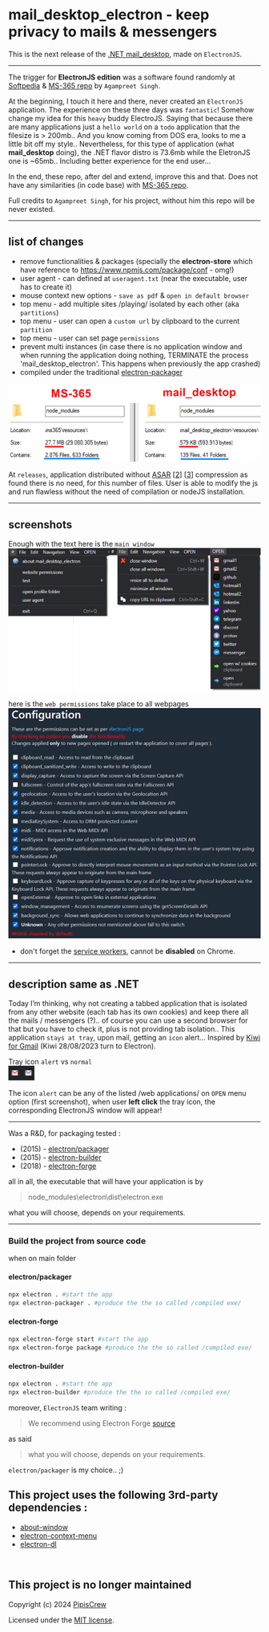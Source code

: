 # mail_desktop_electron - keep privacy to mails & messengers

This is the next release of the [.NET mail_desktop](https://github.com/pipiscrew/mail_desktop), made on `ElectronJS`.  

---

The trigger for **ElectronJS edition** was a software found randomly at [Softpedia](https://www.softpedia.com/get/Office-tools/Office-suites/Microsoft-Office-Electron.shtml) & [MS-365 repo](https://github.com/agam778/MS-365-Electron) by `Agampreet Singh`.  

At the beginning, I touch it here and there, never created an `ElectronJS` application. The experience on these three days was `fantastic`! Somehow change my idea for this `heavy` buddy ElectroJS. Saying that because there are many applications just a `hello world` on a `todo` application that the filesize is > 200mb.. And you know coming from DOS era, looks to me a little bit off my style.. Nevertheless, for this type of application (what **mail_desktop** doing), the .NET flavor distro is 73.6mb while the EletronJS one is ~65mb.. Including better experience for the end user...  

In the end, these repo, after del and extend, improve this and that. Does not have any similarities (in code base) with [MS-365 repo](https://github.com/agam778/MS-365-Electron).  

Full credits to `Agampreet Singh`, for his project, without him this repo will be never existed.

---

## list of changes

* remove functionalities & packages (specially the **electron-store** which have reference to https://www.npmjs.com/package/conf - omg!)
* user agent - can defined at `useragent.txt` (near the executable, user has to create it)
* mouse context new options - `save as pdf` & `open in default browser`
* top menu - add multiple sites /playing/ isolated by each other (aka `partitions`)
* top menu - user can open a `custom url` by clipboard to the current `partition`
* top menu - user can set page `permissions`
* prevent multi instances (in case there is no application window and when running the application doing nothing, TERMINATE the process 'mail_desktop_electron'. This happens when previously the app crashed)
* compiled under the traditional [electron-packager](https://github.com/electron/packager)

![img](./media/comparison.png)  

At `releases`, application distributed without [ASAR](https://www.electronjs.org/docs/latest/tutorial/application-distribution) [[2](https://github.com/electron/asar)] [[3](https://www.electronjs.org/docs/latest/tutorial/asar-archives)] compression as found there is no need, for this number of files. User is able to modify the js and run flawless without the need of compilation or nodeJS installation.  

---

## screenshots

Enough with the text here is the `main window`  
![img](./media/main_window.png)


here is the  `web permissions` take place to all webpages  
![img](./media/website_permissions.png)

* don't forget the [service workers](https://github.com/pipiscrew/small_prjs/tree/master/js_serviceworker), cannot be **disabled** on Chrome.  

---

## description same as .NET
Today I’m thinking, why not creating a tabbed application that is isolated from any other website (each tab has its own cookies) and keep there all the mails / messengers (?).. of course you can use a second browser for that but you have to check it, plus is not providing tab isolation.. This application `stays at tray`, upon mail, getting an `icon` alert… Inspired by [Kiwi for Gmail](https://www.kiwiforgmail.com/) (Kiwi 28/08/2023 turn to Electron).  

Tray icon `alert` vs `normal`  
![img](./media/tray_example.png)

The icon `alert` can be any of the listed /web applications/ on `OPEN` menu option (first screenshot), when user **left click** the tray icon, the corresponding ElectronJS window will appear!  

---

Was a R&D, for packaging tested :
* (2015) - [electron/packager](https://github.com/electron/packager)
* (2015) - [electron-builder](https://github.com/electron-userland/electron-builder)
* (2018) - [electron-forge](https://github.com/electron-userland/electron-forge)

all in all, the executable that will have your application is by 
> node_modules\electron\dist\electron.exe

what you will choose, depends on your requirements.  

---

### Build the project from source code

when on main folder 

#### electron/packager
```bash
npx electron . #start the app
npx electron-packager . #produce the the so called /compiled exe/
```

#### electron-forge
```bash
npx electron-forge start #start the app
npx electron-forge package #produce the the so called /compiled exe/
```

#### electron-builder
```bash
npx electron . #start the app
npx electron-builder #produce the the so called /compiled exe/
```

moreover, `ElectronJS` team writing : 
> We recommend using Electron Forge  [source](https://www.electronjs.org/docs/latest/tutorial/application-distribution)  

as said 
> what you will choose, depends on your requirements.  

`electron/packager` is my choice.. ;)  


## This project uses the following 3rd-party dependencies :  
* [about-window](https://www.npmjs.com/package/about-window)
* [electron-context-menu](https://www.npmjs.com/package/electron-context-menu)
* [electron-dl](https://www.npmjs.com/package/electron-dl)  

&nbsp;
## This project is no longer maintained
Copyright (c) 2024 [PipisCrew](http://pipiscrew.com)  

Licensed under the [MIT license](http://www.opensource.org/licenses/mit-license.php).